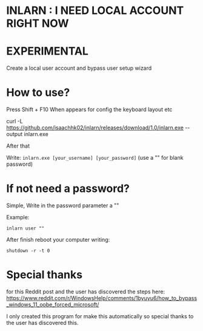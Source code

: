 # INLARN : I NEED LOCAL ACCOUNT RIGHT NOW

# EXPERIMENTAL

Create a local user account and bypass user setup wizard

# How to use?

Press Shift + F10 When appears for config the keyboard layout etc

curl -L https://github.com/isaachhk02/inlarn/releases/download/1.0/inlarn.exe --output inlarn.exe

After that

Write:
`inlarn.exe [your_username] [your_password]`
(use a "" for blank password)

# If not need a password?
Simple, Write in the password parameter a ""

Example:

`inlarn user ""`

After finish reboot your computer writing:

`shutdown -r -t 0`

# Special thanks
for this Reddit post and the user has discovered the steps here:
https://www.reddit.com/r/WindowsHelp/comments/1byuyu6/how_to_bypass_windows_11_oobe_forced_microsoft/

I only created this program for make this automatically so special thanks to the user has discovered this.
